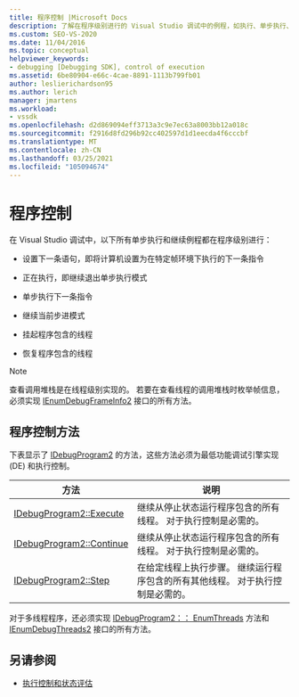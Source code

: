 ```yaml
---
title: 程序控制 |Microsoft Docs
description: 了解在程序级别进行的 Visual Studio 调试中的例程，如执行、单步执行、继续和挂起/恢复线程。
ms.custom: SEO-VS-2020
ms.date: 11/04/2016
ms.topic: conceptual
helpviewer_keywords:
- debugging [Debugging SDK], control of execution
ms.assetid: 6be80904-e66c-4cae-8891-1113b799fb01
author: leslierichardson95
ms.author: lerich
manager: jmartens
ms.workload:
- vssdk
ms.openlocfilehash: d2d869094eff3713a3c9e7ec63a8003bb12a018c
ms.sourcegitcommit: f2916d8fd296b92cc402597d1d1eecda4f6cccbf
ms.translationtype: MT
ms.contentlocale: zh-CN
ms.lasthandoff: 03/25/2021
ms.locfileid: "105094674"
---
```

# <a name="program-control"></a>程序控制
在 Visual Studio 调试中，以下所有单步执行和继续例程都在程序级别进行：

- 设置下一条语句，即将计算机设置为在特定帧环境下执行的下一条指令

- 正在执行，即继续退出单步执行模式

- 单步执行下一条指令

- 继续当前步进模式

- 挂起程序包含的线程

- 恢复程序包含的线程

> [!NOTE]
> 查看调用堆栈是在线程级别实现的。 若要在查看线程的调用堆栈时枚举帧信息，必须实现 [IEnumDebugFrameInfo2](../../extensibility/debugger/reference/ienumdebugframeinfo2.md) 接口的所有方法。

## <a name="methods-of-program-control"></a>程序控制方法
 下表显示了 [IDebugProgram2](../../extensibility/debugger/reference/idebugprogram2.md) 的方法，这些方法必须为最低功能调试引擎实现 (DE) 和执行控制。

|方法|说明|
|------------|-----------------|
|[IDebugProgram2::Execute](../../extensibility/debugger/reference/idebugprogram2-execute.md)|继续从停止状态运行程序包含的所有线程。 对于执行控制是必需的。|
|[IDebugProgram2::Continue](../../extensibility/debugger/reference/idebugprogram2-continue.md)|继续从停止状态运行程序包含的所有线程。 对于执行控制是必需的。|
|[IDebugProgram2::Step](../../extensibility/debugger/reference/idebugprogram2-step.md)|在给定线程上执行步骤。 继续运行程序包含的所有其他线程。 对于执行控制是必需的。|

 对于多线程程序，还必须实现 [IDebugProgram2：： EnumThreads](../../extensibility/debugger/reference/idebugprogram2-enumthreads.md) 方法和 [IEnumDebugThreads2](../../extensibility/debugger/reference/ienumdebugthreads2.md) 接口的所有方法。

## <a name="see-also"></a>另请参阅
- [执行控制和状态评估](../../extensibility/debugger/execution-control-and-state-evaluation.md)
